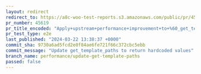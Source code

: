 ```yaml
---
layout: redirect
redirect_to: https://a8c-woo-test-reports.s3.amazonaws.com/public/pr/45619/e2e/index.html
pr_number: 45619
pr_title_encoded: "Apply+upstream+performance+improvement+to+%60_get_templates_paths%60"
pr_test_type: e2e
last_published: "2024-03-22 13:38:37 +0000"
commit_sha: 9730a6ad5fcd2e0f84ae6fe721f66c372cbc5ebb
commit_message: "Update get_template_paths to return hardcoded values"
branch_name: performance/update-get-template-paths
passed: false
---
```

